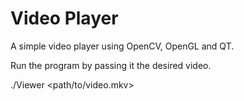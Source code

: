 # Video Player

A simple video player using OpenCV, OpenGL and QT.

Run the program by passing it the desired video.

./Viewer <path/to/video.mkv>
